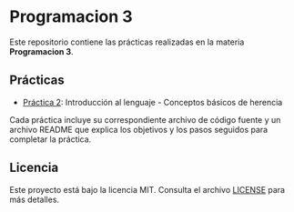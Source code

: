 # Programacion 3

Este repositorio contiene las prácticas realizadas en la materia **Programacion 3**.

## Prácticas

- [Práctica 2](practica2/): Introducción al lenguaje - Conceptos básicos de herencia

Cada práctica incluye su correspondiente archivo de código fuente y un archivo README que explica los objetivos y los pasos seguidos para completar la práctica.

## Licencia

Este proyecto está bajo la licencia MIT. Consulta el archivo [LICENSE](LICENSE) para más detalles.